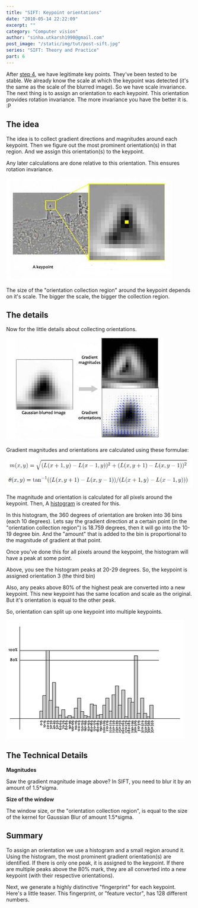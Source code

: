 ```yaml
---
title: "SIFT: Keypoint orientations"
date: "2010-05-14 22:22:09"
excerpt: ""
category: "Computer vision"
author: "sinha.utkarsh1990@gmail.com"
post_image: "/static/img/tut/post-sift.jpg"
series: "SIFT: Theory and Practice"
part: 6
---
```


After [step 4](/tutorials/sift-step-4-eliminate-edges-and-low-contrast-regions/), we have legitimate key points. They've been tested to be stable. We already know the scale at which the keypoint was detected (it's the same as the scale of the blurred image). So we have scale invariance. The next thing is to assign an orientation to each keypoint. This orientation provides rotation invariance. The more invariance you have the better it is. :P 

## The idea

The idea is to collect gradient directions and magnitudes around each keypoint. Then we figure out the most prominent orientation(s) in that region. And we assign this orientation(s) to the keypoint.

Any later calculations are done relative to this orientation. This ensures rotation invariance. 

![](/static/img/tut/sift-a-keypoint.jpg)

The size of the "orientation collection region" around the keypoint depends on it's scale. The bigger the scale, the bigger the collection region. 

## The details

Now for the little details about collecting orientations.

![](/static/img/tut/sift-orientation-window.jpg)

Gradient magnitudes and orientations are calculated using these formulae:

![](/static/img/tut/sift-orientation-eqns.jpg)

The magnitude and orientation is calculated for all pixels around the keypoint. Then, A [histogram](/tutorials/histograms-from-simplest-to-the-most-complex/) is created for this.

In this histogram, the 360 degrees of orientation are broken into 36 bins (each 10 degrees). Lets say the gradient direction at a certain point (in the "orientation collection region") is 18.759 degrees, then it will go into the 10-19 degree bin. And the "amount" that is added to the bin is proportional to the magnitude of gradient at that point. 

Once you've done this for all pixels around the keypoint, the histogram will have a peak at some point.

Above, you see the histogram peaks at 20-29 degrees. So, the keypoint is assigned orientation 3 (the third bin)

Also, any peaks above 80% of the highest peak are converted into a new keypoint. This new keypoint has the same location and scale as the original. But it's orientation is equal to the other peak.

So, orientation can split up one keypoint into multiple keypoints.

![](/static/img/tut/sift-orientation-histogram.jpg)

## The Technical Details

**Magnitudes**

Saw the gradient magnitude image above? In SIFT, you need to blur it by an amount of 1.5*sigma. 

**Size of the window**

The window size, or the "orientation collection region", is equal to the size of the kernel for Gaussian Blur of amount 1.5*sigma.

## Summary

To assign an orientation we use a histogram and a small region around it. Using the histogram, the most prominent gradient orientation(s) are identified. If there is only one peak, it is assigned to the keypoint. If there are multiple peaks above the 80% mark, they are all converted into a new keypoint (with their respective orientations).

Next, we generate a highly distinctive "fingerprint" for each keypoint. Here's a little teaser. This fingerprint, or "feature vector", has 128 different numbers.
